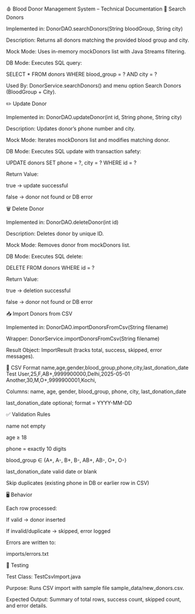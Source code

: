 🩸 Blood Donor Management System – Technical Documentation
🔎 Search Donors

Implemented in: DonorDAO.searchDonors(String bloodGroup, String city)

Description: Returns all donors matching the provided blood group and city.

Mock Mode: Uses in-memory mockDonors list with Java Streams filtering.

DB Mode: Executes SQL query:

SELECT * FROM donors WHERE blood_group = ? AND city = ?


Used By: DonorService.searchDonors() and menu option Search Donors (BloodGroup + City).

✏️ Update Donor

Implemented in: DonorDAO.updateDonor(int id, String phone, String city)

Description: Updates donor’s phone number and city.

Mock Mode: Iterates mockDonors list and modifies matching donor.

DB Mode: Executes SQL update with transaction safety:

UPDATE donors SET phone = ?, city = ? WHERE id = ?


Return Value:

true → update successful

false → donor not found or DB error

🗑️ Delete Donor

Implemented in: DonorDAO.deleteDonor(int id)

Description: Deletes donor by unique ID.

Mock Mode: Removes donor from mockDonors list.

DB Mode: Executes SQL delete:

DELETE FROM donors WHERE id = ?


Return Value:

true → deletion successful

false → donor not found or DB error

📥 Import Donors from CSV

Implemented in: DonorDAO.importDonorsFromCsv(String filename)

Wrapper: DonorService.importDonorsFromCsv(String filename)

Result Object: ImportResult (tracks total, success, skipped, error messages).

📄 CSV Format
name,age,gender,blood_group,phone,city,last_donation_date
Test User,25,F,AB+,9999900000,Delhi,2025-05-01
Another,30,M,O+,9999900001,Kochi,


Columns: name, age, gender, blood_group, phone, city, last_donation_date

last_donation_date optional; format = YYYY-MM-DD

✅ Validation Rules

name not empty

age ≥ 18

phone = exactly 10 digits

blood_group ∈ {A+, A-, B+, B-, AB+, AB-, O+, O-}

last_donation_date valid date or blank

Skip duplicates (existing phone in DB or earlier row in CSV)

🖥 Behavior

Each row processed:

If valid → donor inserted

If invalid/duplicate → skipped, error logged

Errors are written to:

imports/errors.txt

🧪 Testing

Test Class: TestCsvImport.java

Purpose: Runs CSV import with sample file sample_data/new_donors.csv.

Expected Output: Summary of total rows, success count, skipped count, and error details.